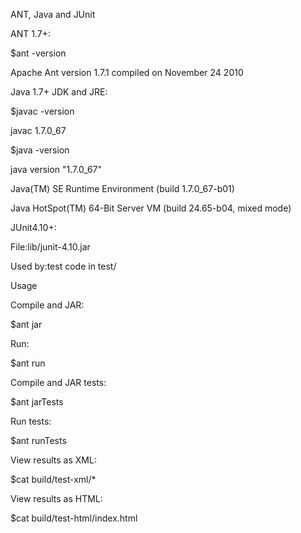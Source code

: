 ANT, Java and JUnit




ANT 1.7+:

 $ant -version

 Apache Ant version 1.7.1 compiled on November 24 2010



Java 1.7+ JDK and JRE:

  $javac -version

  javac 1.7.0_67
  
  $java -version

  java version "1.7.0_67"

  Java(TM) SE Runtime Environment (build 1.7.0_67-b01)
  
  Java HotSpot(TM) 64-Bit Server VM (build 24.65-b04, mixed mode)



JUnit4.10+:

  File:lib/junit-4.10.jar

  Used by:test code in test/




  
Usage



Compile and JAR:

 $ant jar


Run:

 $ant run


Compile and JAR tests:

 $ant jarTests


Run tests:

 $ant runTests


View results as XML:

 $cat build/test-xml/*

View results as HTML:

 $cat build/test-html/index.html
